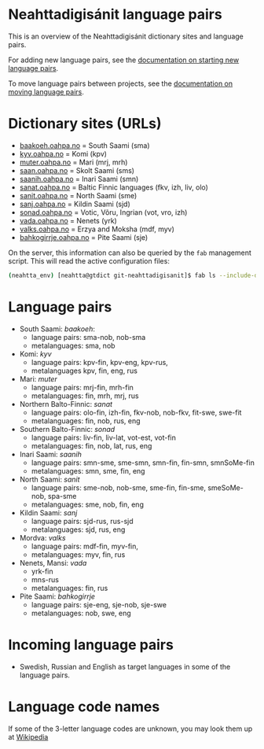 # Neahttadigisánit language pairs

This is an overview of the Neahttadigisánit dictionary sites and language pairs.

For adding new language pairs, see the [documentation on starting new language pairs](StartingNewLanguagePairs.html).

To move language pairs between projects, see the [documentation on moving language pairs](NDSMovingLanguagePairs.html).


# Dictionary sites (URLs)

- [baakoeh.oahpa.no](http://baakoeh.oahpa.no) = South Saami (sma)
- [kyv.oahpa.no](http://kyv.oahpa.no) = Komi (kpv)
- [muter.oahpa.no](http://muter.oahpa.no) = Mari (mrj, mrh)
- [saan.oahpa.no](http://saan.oahpa.no) = Skolt Saami (sms)
- [saanih.oahpa.no](http://saanih.oahpa.no) = Inari Saami (smn)
- [sanat.oahpa.no](http://sanat.oahpa.no) = Baltic Finnic languages (fkv, izh, liv, olo)
- [sanit.oahpa.no](http://sanit.oahpa.no) = North Saami (sme)
- [sanj.oahpa.no](http://sanj.oahpa.no) = Kildin Saami (sjd)
- [sonad.oahpa.no](http://sonad.oahpa.no) = Votic, Võru, Ingrian (vot, vro, izh)
- [vada.oahpa.no](http://vada.oahpa.no) = Nenets (yrk)
- [valks.oahpa.no](http://valks.oahpa.no) = Erzya and Moksha (mdf, myv)
- [bahkogirrje.oahpa.no](http://bahkogirrje.oahpa.no) = Pite Saami (sje)

On the server, this information can also be queried by the `fab` management
script. This will read the active configuration files:

```bash
(neahtta_env) [neahtta@gtdict git-neahttadigisanit]$ fab ls --include-dicts
```


# Language pairs


- South Saami: *baakoeh*:
	- language pairs: sma-nob, nob-sma
	- metalanguages: sma, nob
- Komi: *kyv*
	- language pairs: kpv-fin, kpv-eng, kpv-rus,
	- metalanguages kpv, fin, eng, rus
- Mari: *muter*
	- language pairs: mrj-fin, mrh-fin
	- metalanguages: fin, mrh, mrj, rus
- Northern Balto-Finnic: *sanat*
	- language pairs: olo-fin, izh-fin, fkv-nob, nob-fkv, fit-swe, swe-fit
	- metalanguages: fin, nob, rus, eng
- Southern Balto-Finnic: *sonad*
	- language pairs: liv-fin, liv-lat, vot-est, vot-fin
	- metalanguages: fin, nob, lat, rus, eng
- Inari Saami: *saanih*
	- language pairs: smn-sme, sme-smn, smn-fin, fin-smn, smnSoMe-fin
	- metalanguages: smn, sme, fin, eng
- North Saami: *sanit*
	- language pairs: sme-nob, nob-sme, sme-fin, fin-sme, smeSoMe-nob, spa-sme
	- metalanguages: sme, nob, fin, eng
- Kildin Saami: *sanj*
	- language pairs: sjd-rus, rus-sjd
	- metalanguages: sjd, rus, eng
- Mordva: *valks*
	- language pairs: mdf-fin, myv-fin,
	- metalanguages: myv, fin, rus
- Nenets, Mansi: *vada*
	- yrk-fin
	- mns-rus
	- metalanguages: fin, rus
- Pite Saami: *bahkogirrje*
	- language pairs: sje-eng, sje-nob, sje-swe
	- metalanguages: nob, swe, eng




# Incoming language pairs

- Swedish, Russian and English as target languages in some of the language pairs.


# Language code names

If some of the 3-letter language codes are unknown, you may look them up at [Wikipedia](https://en.wikipedia.org/wiki/ISO_639-3)


